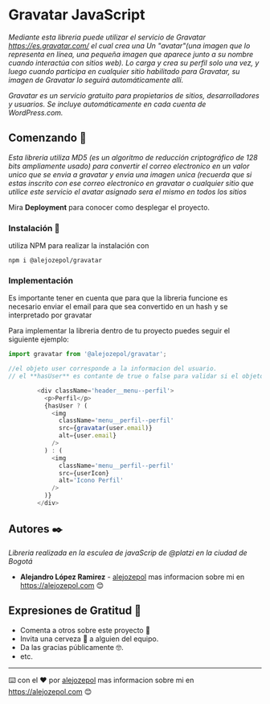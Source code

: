 # Gravatar JavaScript

_Mediante esta libreria puede utilizar el servicio de Gravatar https://es.gravatar.com/ el cual crea una Un "avatar"(una imagen que lo representa en línea, una pequeña imagen que aparece junto a su nombre cuando interactúa con sitios web). Lo carga y crea su perfil solo una vez, y luego cuando participa en cualquier sitio habilitado para Gravatar, su imagen de Gravatar lo seguirá automáticamente allí._

_Gravatar es un servicio gratuito para propietarios de sitios, desarrolladores y usuarios. Se incluye automáticamente en cada cuenta de WordPress.com._

## Comenzando 🚀

_Esta libreria utiliza MD5 (es un algoritmo de reducción criptográfico de 128 bits ampliamente usado) para convertir el correo electronico en un valor unico que se envia a gravatar y envia una imagen unica (recuerda que si estas inscrito con ese correo electronico en gravatar o cualquier sitio que utilice este servicio el avatar asignado sera el mismo en todos los sitios_

Mira **Deployment** para conocer como desplegar el proyecto.


### Instalación 🔧

utiliza NPM para realizar la instalación con 

```
npm i @alejozepol/gravatar

```

### Implementación

Es importante tener en cuenta que para que la libreria funcione es necesario enviar el email para que sea convertido en un hash y se interpretado por gravatar

Para implementar la libreria dentro de tu proyecto puedes seguir el siguiente ejemplo:

```JavaScript
import gravatar from '@alejozepol/gravatar';

//el objeto user corresponde a la informacion del usuario.
// el **hasUser** es contante de true o false para validar si el objeto user posee o no datos si es verdadero utiliza la libreria de Gravitar si es falso trae un avatar de imagen statica dentro del proyecto.

        <div className='header__menu--perfil'>
          <p>Perfil</p>
          {hasUser ? (
            <img
              className='menu__perfil--perfil'
              src={gravatar(user.email)}
              alt={user.email}
            />
          ) : (
            <img
              className='menu__perfil--perfil'
              src={userIcon}
              alt='Icono Perfil'
            />
          )}
        </div>

```

## Autores ✒️

_Libreria realizada en la esculea de javaScrip de @platzi en la ciudad de Bogotá_

* **Alejandro López Ramirez** - [alejozepol](https://github.com/alejozepol) mas informacion sobre mi en https://alejozepol.com 😊

## Expresiones de Gratitud 🎁

* Comenta a otros sobre este proyecto 📢
* Invita una cerveza 🍺 a alguien del equipo. 
* Da las gracias públicamente 🤓.
* etc.

---
⌨️ con el ❤️ por [alejozepol](https://github.com/alejozepol) mas informacion sobre mi en https://alejozepol.com 😊